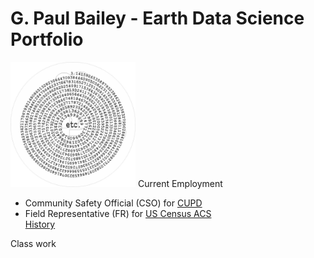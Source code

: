 # G. Paul Bailey - Earth Data Science Portfolio
 <img src="https://github.com/gpb3037/gpb3037.github.io/blob/87f905ddab695eb5087e20aab6cbd195a71fb6a8/img/gpb-pi-777wm.jpg" alt="piFspiral" width="200" height="200" > 
 Current Employment
<div>
  <ul>
    <li>Community Safety Official (CSO) for <a href="https://www.colorado.edu/police/" target="_blank">CUPD</a></li>
    <li>Field Representative (FR) for <a href="https://www.census.gov/programs-surveys/acs/" target="_blank">US Census ACS</a></li>
    <a href="https://www.linkedin.com/in/gpaulbailey/" target="_blank">History</a>
  </ul>
 
</div> 
Class work
